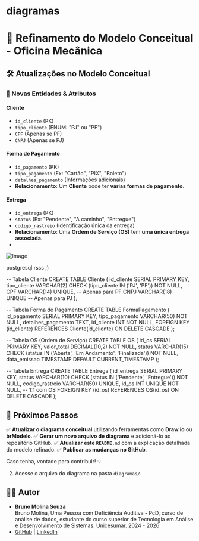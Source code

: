 # diagramas

# 📌 Refinamento do Modelo Conceitual - Oficina Mecânica

## 🛠 Atualizações no Modelo Conceitual

### 🔹 Novas Entidades & Atributos

#### **Cliente**
- `id_cliente` (PK)
- `tipo_cliente` (ENUM: "PJ" ou "PF")
- `CPF` (Apenas se PF)
- `CNPJ` (Apenas se PJ)

#### **Forma de Pagamento**
- `id_pagamento` (PK)
- `tipo_pagamento` (Ex: "Cartão", "PIX", "Boleto")
- `detalhes_pagamento` (Informações adicionais)
- **Relacionamento**: Um **Cliente** pode ter **várias formas de pagamento**.

#### **Entrega**
- `id_entrega` (PK)
- `status` (Ex: "Pendente", "A caminho", "Entregue")
- `codigo_rastreio` (Identificação única da entrega)
- **Relacionamento**: Uma **Ordem de Serviço (OS)** tem **uma única entrega associada**.
- 
 ![Image](https://github.com/user-attachments/assets/68265356-be04-4f8f-b114-619bc736c049)

 postgresql rsss ;)

-- Tabela Cliente
CREATE TABLE Cliente (
    id_cliente SERIAL PRIMARY KEY,
    tipo_cliente VARCHAR(2) CHECK (tipo_cliente IN ('PJ', 'PF')) NOT NULL,
    CPF VARCHAR(14) UNIQUE,  -- Apenas para PF
    CNPJ VARCHAR(18) UNIQUE  -- Apenas para PJ
);

-- Tabela Forma de Pagamento
CREATE TABLE FormaPagamento (
    id_pagamento SERIAL PRIMARY KEY,
    tipo_pagamento VARCHAR(50) NOT NULL,
    detalhes_pagamento TEXT,
    id_cliente INT NOT NULL,
    FOREIGN KEY (id_cliente) REFERENCES Cliente(id_cliente) ON DELETE CASCADE
);

-- Tabela OS (Ordem de Serviço)
CREATE TABLE OS (
    id_os SERIAL PRIMARY KEY,
    valor_total DECIMAL(10,2) NOT NULL,
    status VARCHAR(15) CHECK (status IN ('Aberta', 'Em Andamento', 'Finalizada')) NOT NULL,
    data_emissao TIMESTAMP DEFAULT CURRENT_TIMESTAMP
);

-- Tabela Entrega
CREATE TABLE Entrega (
    id_entrega SERIAL PRIMARY KEY,
    status VARCHAR(10) CHECK (status IN ('Pendente', 'Entregue')) NOT NULL,
    codigo_rastreio VARCHAR(50) UNIQUE,
    id_os INT UNIQUE NOT NULL,  -- 1:1 com OS
    FOREIGN KEY (id_os) REFERENCES OS(id_os) ON DELETE CASCADE
);


## 🚀 Próximos Passos
✅ **Atualizar o diagrama conceitual** utilizando ferramentas como **Draw.io** ou **brModelo**.
✅ **Gerar um novo arquivo de diagrama** e adicioná-lo ao repositório GitHub.
✅ **Atualizar este `README.md`** com a explicação detalhada do modelo refinado.
✅ **Publicar as mudanças no GitHub**.

Caso tenha, vontade para contribuir! 💡

2. Acesse o arquivo do diagrama na pasta `diagramas/`.

## 👨‍💻 Autor
- **Bruno Molina Souza**  
Bruno Molina, Uma Pessoa com Deficiência Auditiva - PcD, curso de análise de dados,
estudante do curso superior de Tecnologia em Análise e Desenvolvimento de Sistemas. Unicesumar. 2024 - 2026
- [GitHub](https://github.com/brumab) | [LinkedIn](https://www.linkedin.com/in/brumab1122/)


